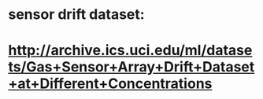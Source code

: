 # sensor drift dataset:
# http://archive.ics.uci.edu/ml/datasets/Gas+Sensor+Array+Drift+Dataset+at+Different+Concentrations
